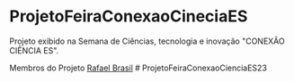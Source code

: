﻿# ProjetoFeiraConexaoCineciaES

Projeto exibido na Semana de Ciências, tecnologia e inovação "CONEXÂO CIÊNCIA ES".

Membros do Projeto <a target="_blank" href="https://github.com/RafaelOBrasil"><span>Rafael Brasil</span></a>
#   P r o j e t o F e i r a C o n e x a o C i e n c i a E S 2 3 
 
 
